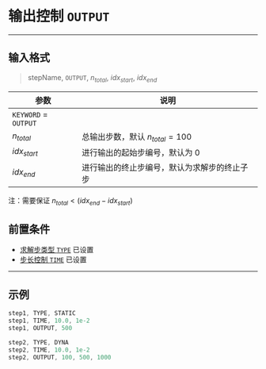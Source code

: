# 输出控制 `OUTPUT`

---

## 输入格式

> stepName, `OUTPUT`, $n_{total}$, $idx_{start}$, $idx_{end}$

| 参数                 | 说明                                         |
| -------------------- | -------------------------------------------- |
| `KEYWORD` = `OUTPUT` |                                              |
| $n_{total}$          | 总输出步数，默认 $n_{total} = 100$              |
| $idx_{start}$        | 进行输出的起始步编号，默认为 0                |
| $idx_{end}$          | 进行输出的终止步编号，默认为求解步的终止子步 |


注：需要保证 $n_{total}<(idx_{end}-idx_{start})$

## 前置条件

- [求解步类型 `TYPE`](/STEP/GENERAL/TYPE.md) 已设置
- [步长控制 `TIME`](/STEP/GENERAL/TIME.md) 已设置

---

## 示例

```c
step1, TYPE, STATIC
step1, TIME, 10.0, 1e-2
step1, OUTPUT, 500 

step2, TYPE, DYNA
step2, TIME, 10.0, 1e-2
step2, OUTPUT, 100, 500, 1000
```